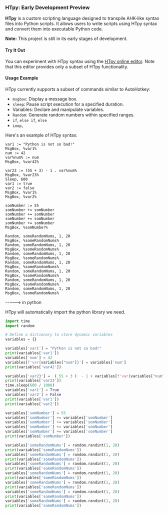 ### HTpy: Early Development Preview

**HTpy** is a custom scripting language designed to transpile AHK-like syntax files into Python scripts. It allows users to write scripts using HTpy syntax and convert them into executable Python code.

**Note:** This project is still in its early stages of development.

#### Try It Out

You can experiment with HTpy syntax using the [HTpy online editor](https://themaster1127.github.io/HTpy/). Note that this editor provides only a subset of HTpy functionality.

#### Usage Example

HTpy currently supports a subset of commands similar to AutoHotkey:

- `msgbox`: Display a message box.
- `sleep`: Pause script execution for a specified duration.
- Variables: Declare and manipulate variables.
- `Random`: Generate random numbers within specified ranges.
- `if`, `else if`, `else`
- `Loop, `

Here's an example of HTpy syntax:

```ahk
var1 := "Python is not so bad!"
MsgBox, %var1%
num := 42
var%num% := num
MsgBox, %var42%

var23 := (55 + 3) - 1 . var%num%
MsgBox, %var23%
Sleep, 600
var1 := true
var2 := false
MsgBox, %var1%
MsgBox, %var2%

somNumber := 55
somNumber += somNumber
somNumber += somNumber
somNumber += somNumber
somNumber += somNumber
MsgBox, %somNumber%

Random, someRandomNums, 1, 20
MsgBox, %someRandomNums%
Random, someRandomNums, 1, 20
MsgBox, %someRandomNums%
Random, someRandomNums, 1, 20
MsgBox, %someRandomNums%
Random, someRandomNums, 1, 20
MsgBox, %someRandomNums%
Random, someRandomNums, 1, 20
MsgBox, %someRandomNums%
Random, someRandomNums, 1, 20
MsgBox, %someRandomNums%
Random, someRandomNums, 1, 20
MsgBox, %someRandomNums%
```

-----> in python


HTpy will automatically import the python library we need. 

```py
import time
import random

# Define a dictionary to store dynamic variables
variables = {}

variables['var1'] = "Python is not so bad!"
print(variables['var1'])
variables['num'] = 42
variables[f'var{variables["num"]}'] = variables['num']
print(variables['var42'])

variables['var23'] =  ( 55 + 3 )  - 1 + variables[f'var{variables["num"]}']
print(variables['var23'])
time.sleep(600 / 1000)
variables['var1'] = True
variables['var2'] = False
print(variables['var1'])
print(variables['var2'])

variables['somNumber'] = 55
variables['somNumber'] += variables['somNumber']
variables['somNumber'] += variables['somNumber']
variables['somNumber'] += variables['somNumber']
variables['somNumber'] += variables['somNumber']
print(variables['somNumber'])

variables['someRandomNums'] = random.randint(1, 20)
print(variables['someRandomNums'])
variables['someRandomNums'] = random.randint(1, 20)
print(variables['someRandomNums'])
variables['someRandomNums'] = random.randint(1, 20)
print(variables['someRandomNums'])
variables['someRandomNums'] = random.randint(1, 20)
print(variables['someRandomNums'])
variables['someRandomNums'] = random.randint(1, 20)
print(variables['someRandomNums'])
variables['someRandomNums'] = random.randint(1, 20)
print(variables['someRandomNums'])
variables['someRandomNums'] = random.randint(1, 20)
print(variables['someRandomNums'])
```
